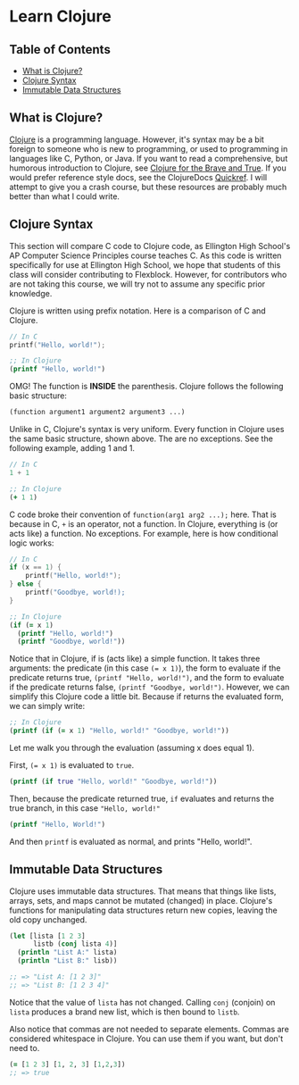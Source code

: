 # Learn Clojure

## Table of Contents

- [What is Clojure?](#what-is-clojure)
- [Clojure Syntax](#clojure-syntax)
- [Immutable Data Structures](#immutable-data-structures)

## What is Clojure?

[Clojure](https://clojure.org/) is a programming language. However,
it's syntax may be a bit foreign to someone who is new to programming,
or used to programming in languages like C, Python, or Java. If you
want to read a comprehensive, but humorous introduction to Clojure,
see [Clojure for the Brave and
True](https://www.braveclojure.com/introduction/). If you would prefer
reference style docs, see the ClojureDocs
[Quickref](https://clojuredocs.org/quickref). I will attempt to give
you a crash course, but these resources are probably much better than
what I could write.

## Clojure Syntax

This section will compare C code to Clojure code, as Ellington High
School's AP Computer Science Principles course teaches C. As this code
is written specifically for use at Ellington High School, we hope that
students of this class will consider contributing to
Flexblock. However, for contributors who are not taking this course,
we will try not to assume any specific prior knowledge.

Clojure is written using prefix notation. Here is a comparison of C
and Clojure.

``` C
// In C
printf("Hello, world!");
```

``` clojure
;; In Clojure
(printf "Hello, world!")
```

OMG! The function is **INSIDE** the parenthesis. Clojure follows the
following basic structure:

``` clojure
(function argument1 argument2 argument3 ...)
```

Unlike in C, Clojure's syntax is very uniform. Every function in
Clojure uses the same basic structure, shown above. The are no
exceptions. See the following example, adding 1 and 1.

``` C
// In C
1 + 1
```

``` clojure
;; In Clojure
(+ 1 1)
```

C code broke their convention of `function(arg1 arg2 ...);` here. That
is because in C, `+` is an operator, not a function. In Clojure,
everything is (or acts like) a function. No exceptions. For example,
here is how conditional logic works:

``` C
// In C
if (x == 1) {
	printf("Hello, world!");
} else {
	printf("Goodbye, world!);
}
```

``` clojure
;; In Clojure
(if (= x 1)
  (printf "Hello, world!")
  (printf "Goodbye, world!"))
```

Notice that in Clojure, if is (acts like) a simple function. It takes
three arguments: the predicate (in this case `(= x 1)`), the form to
evaluate if the predicate returns true, `(printf "Hello, world!")`,
and the form to evaluate if the predicate returns false, `(printf
"Goodbye, world!")`. However, we can simplify this Clojure code a
little bit. Because if returns the evaluated form, we can simply
write:

``` clojure
;; In Clojure
(printf (if (= x 1) "Hello, world!" "Goodbye, world!"))
```

Let me walk you through the evaluation (assuming x does equal 1).



First, `(= x 1)` is evaluated to `true`.

``` clojure
(printf (if true "Hello, world!" "Goodbye, world!"))
```

Then, because the predicate returned true, `if` evaluates and returns
the true branch, in this case `"Hello, world!"`

``` clojure
(printf "Hello, World!")
```

And then `printf` is evaluated as normal, and prints "Hello, world!".

## Immutable Data Structures

Clojure uses immutable data structures. That means that things like
lists, arrays, sets, and maps cannot be mutated (changed) in
place. Clojure's functions for manipulating data structures return new
copies, leaving the old copy unchanged.

``` clojure
(let [lista [1 2 3]
	  listb (conj lista 4)]
  (println "List A:" lista)
  (println "List B:" lisb))

;; => "List A: [1 2 3]"
;; => "List B: [1 2 3 4]"
```

Notice that the value of `lista` has not changed. Calling `conj`
(conjoin) on `lista` produces a brand new list, which is then bound to
`listb`.

Also notice that commas are not needed to separate elements. Commas
are considered whitespace in Clojure. You can use them if you want,
but don't need to.

``` clojure
(= [1 2 3] [1, 2, 3] [1,2,3])
;; => true
```
